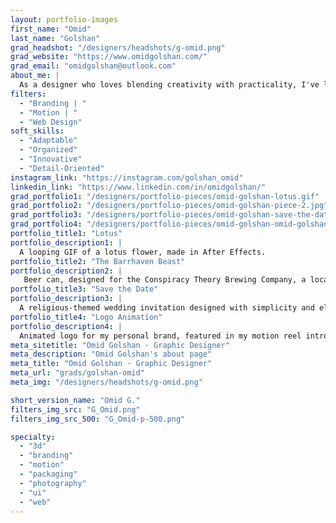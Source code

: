 ```yaml
---
layout: portfolio-images
first_name: "Omid"
last_name: "Golshan"
grad_headshot: "/designers/headshots/g-omid.png"
grad_website: "https://www.omidgolshan.com/"
grad_email: "omidgolshan@outlook.com"
about_me: |
  As a designer who loves blending creativity with practicality, I've learned to adapt to the ever-changing design world. My journey allowed me to turn ideas into real, impactful experiences. Whenever possible, I like learning and pushing the boundaries, whether by picking up the latest tech or experimenting with new styles. This program has been a fantastic adventure, constantly challenging and inspiring me to grow and innovate in fun and exciting ways.
filters:
  - "Branding | "
  - "Motion | "
  - "Web Design" 
soft_skills:
  - "Adaptable"
  - "Organized"  
  - "Innovative" 
  - "Detail-Oriented" 
instagram_link: "https://instagram.com/golshan_omid"
linkedin_link: "https://www.linkedin.com/in/omidgolshan/"
grad_portfolio1: "/designers/portfolio-pieces/omid-golshan-lotus.gif"
grad_portfolio2: "/designers/portfolio-pieces/omid-golshan-piece-2.jpg"
grad_portfolio3: "/designers/portfolio-pieces/omid-golshan-save-the-date.jpg"
grad_portfolio4: "/designers/portfolio-pieces/omid-golshan-omid-golshan.gif"
portfolio_title1: "Lotus"
portfolio_description1: |
  A looping GIF of a lotus flower, made in After Effects.
portfolio_title2: "The Barrhaven Beast"
portfolio_description2: |
   Beer can, designed for the Conspiracy Theory Brewing Company, a local brewery in Ottawa.
portfolio_title3: "Save the Date"
portfolio_description3: |
  A religious-themed wedding invitation designed with simplicity and elegance in mind.
portfolio_title4: "Logo Animation"
portfolio_description4: |
  Animated logo for my personal brand, featured in my motion reel intro.
meta_sitetitle: "Omid Golshan · Graphic Designer"
meta_description: "Omid Golshan's about page"
meta_title: "Omid Golshan · Graphic Designer"
meta_url: "grads/golshan-omid"
meta_img: "/designers/headshots/g-omid.png"

short_version_name: "Omid G."
filters_img_src: "G_Omid.png"
filters_img_src_500: "G_Omid-p-500.png"

specialty:
  - "3d"
  - "branding"
  - "motion"
  - "packaging"  
  - "photography" 
  - "ui" 
  - "web" 
---
```

